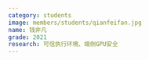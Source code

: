 ```yaml
---
category: students
image: members/students/qianfeifan.jpg
name: 钱非凡
grade: 2021
research: 可信执行环境、端侧GPU安全
---
```

